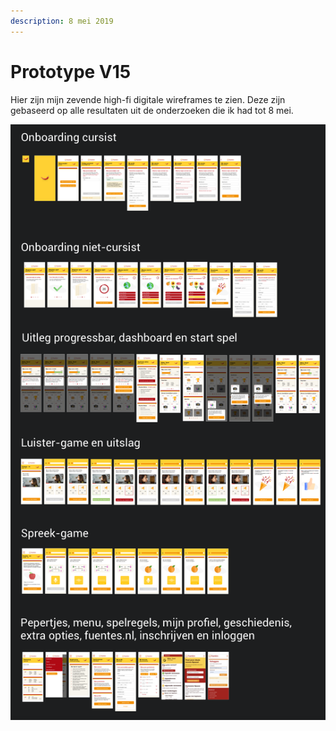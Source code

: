 ```yaml
---
description: 8 mei 2019
---
```


# Prototype V15

Hier zijn mijn zevende high-fi digitale wireframes te zien. Deze zijn gebaseerd op alle resultaten uit de onderzoeken die ik had tot 8 mei.

![](../../.gitbook/assets/schermafbeelding-2019-05-18-om-20.44.10.png)

